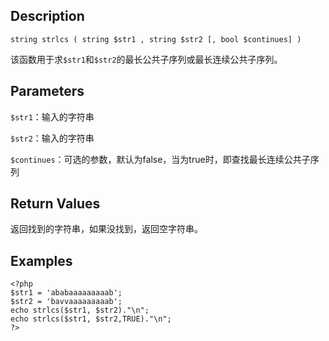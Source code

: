 ## Description

~~~
string strlcs ( string $str1 , string $str2 [, bool $continues] ) 
~~~

该函数用于求`$str1`和`$str2`的最长公共子序列或最长连续公共子序列。

## Parameters

`$str1`：输入的字符串

`$str2`：输入的字符串

`$continues`：可选的参数，默认为false，当为true时，即查找最长连续公共子序列

## Return Values

返回找到的字符串，如果没找到，返回空字符串。

## Examples

~~~
<?php
$str1 = 'ababaaaaaaaaab';
$str2 = 'bavvaaaaaaaaab';
echo strlcs($str1, $str2)."\n";
echo strlcs($str1, $str2,TRUE)."\n";
?>
~~~
